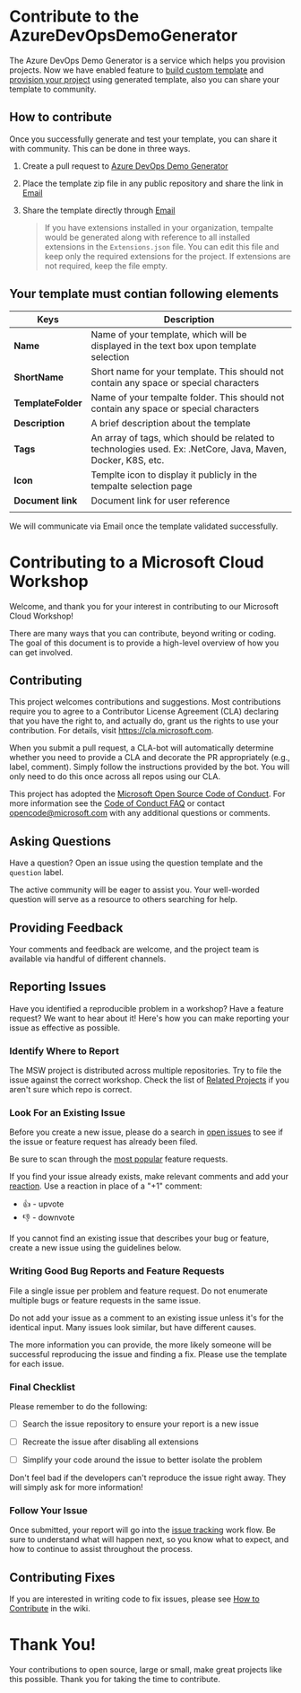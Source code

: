 # Contribute to the AzureDevOpsDemoGenerator

The Azure DevOps Demo Generator is a service which helps you provision projects. Now we have enabled feature to [build custom template](https://docs.microsoft.com/en-us/azure/devops/demo-gen/build-your-own-template?toc=/azure/devops/demo-gen/toc.json&bc=/azure/devops/demo-gen/breadcrumb/toc.json&view=azure-devops) and [provision your project](https://docs.microsoft.com/en-us/azure/devops/demo-gen/build-your-own-template?toc=/azure/devops/demo-gen/toc.json&bc=/azure/devops/demo-gen/breadcrumb/toc.json&view=azure-devops#provisioning-your-project-from-your-custom-template) using generated template, also you can share your template to community.

## How to contribute

Once you successfully generate and test your template, you can share it with community. This can be done in three ways.

1.  Create a pull request to [Azure DevOps Demo Generator](https://github.com/microsoft/AzureDevOpsDemoGenerator/)
1. Place the template zip file in any public repository and share the link in [Email](mailto:AzureDevOpsDemoGenerator@service.microsoft.com)
1. Share the template directly through [Email](mailto:AzureDevOpsDemoGenerator@service.microsoft.com)

    > If you have extensions installed in your organization, tempalte would be generated along with reference to all installed extensions in the ```Extensions.json``` file. You can edit this file and keep only the required extensions for the project. If extensions are not required, keep the file empty.

## Your template must contian following elements
|Keys|Description| 
|-------|-----------|
|**Name**| Name of your template, which will be displayed in the text box upon template selection |
|**ShortName** | Short name for your template. This should not contain any space or special characters|
|**TemplateFolder**| Name of your tempalte folder. This should not contain any space or special characters|
|**Description** | A brief description about the template|
|**Tags**| An array of tags, which should be related to technologies used. Ex: .NetCore, Java, Maven, Docker, K8S, etc. |
| **Icon** | Templte icon to display it publicly in the tempalte selection page |
| **Document link** | Document link for user reference|
|||

We will communicate via Email once the template validated successfully.




# Contributing to a Microsoft Cloud Workshop

Welcome, and thank you for your interest in contributing to our Microsoft Cloud Workshop!

There are many ways that you can contribute, beyond writing or coding. The goal of this document is to provide a high-level overview of how you can get involved.

## Contributing

This project welcomes contributions and suggestions.  Most contributions require you to agree to a
Contributor License Agreement (CLA) declaring that you have the right to, and actually do, grant us
the rights to use your contribution. For details, visit https://cla.microsoft.com.

When you submit a pull request, a CLA-bot will automatically determine whether you need to provide
a CLA and decorate the PR appropriately (e.g., label, comment). Simply follow the instructions
provided by the bot. You will only need to do this once across all repos using our CLA.

This project has adopted the [Microsoft Open Source Code of Conduct](https://opensource.microsoft.com/codeofconduct/).
For more information see the [Code of Conduct FAQ](https://opensource.microsoft.com/codeofconduct/faq/) or
contact [opencode@microsoft.com](mailto:opencode@microsoft.com) with any additional questions or comments.

## Asking Questions

Have a question? Open an issue using the question template and the `question` label.  

The active community will be eager to assist you. Your well-worded question will serve as a resource to others searching for help.

## Providing Feedback

Your comments and feedback are welcome, and the project team is available via handful of different channels.

## Reporting Issues

Have you identified a reproducible problem in a workshop? Have a feature request? We want to hear about it! Here's how you can make reporting your issue as effective as possible.

### Identify Where to Report

The MSW project is distributed across multiple repositories. Try to file the issue against the correct workshop. Check the list of [Related Projects](https://github.com/Microsoft/MSW/wiki/Related-Projects) if you aren't sure which repo is correct.

### Look For an Existing Issue

Before you create a new issue, please do a search in [open issues](https://github.com/Microsoft/MSW/issues) to see if the issue or feature request has already been filed.

Be sure to scan through the [most popular](https://github.com/Microsoft/MSW/issues?q=is%3Aopen+is%3Aissue+label%3Afeature-request+sort%3Areactions-%2B1-desc) feature requests.

If you find your issue already exists, make relevant comments and add your [reaction](https://github.com/blog/2119-add-reactions-to-pull-requests-issues-and-comments). Use a reaction in place of a "+1" comment:

* 👍 - upvote
* 👎 - downvote


If you cannot find an existing issue that describes your bug or feature, create a new issue using the guidelines below.

### Writing Good Bug Reports and Feature Requests

File a single issue per problem and feature request. Do not enumerate multiple bugs or feature requests in the same issue.

Do not add your issue as a comment to an existing issue unless it's for the identical input. Many issues look similar, but have different causes.

The more information you can provide, the more likely someone will be successful reproducing the issue and finding a fix.  Please use the template for each issue.

### Final Checklist

Please remember to do the following:

* [ ] Search the issue repository to ensure your report is a new issue

* [ ] Recreate the issue after disabling all extensions

* [ ] Simplify your code around the issue to better isolate the problem

Don't feel bad if the developers can't reproduce the issue right away. They will simply ask for more information!

### Follow Your Issue

Once submitted, your report will go into the [issue tracking](https://github.com/Microsoft/vscode/wiki/Issue-Tracking) work flow. Be sure to understand what will happen next, so you know what to expect, and how to continue to assist throughout the process.

## Contributing Fixes

If you are interested in writing code to fix issues,
please see [How to Contribute](https://github.com/Microsoft/MSW/wiki/How-to-Contribute) in the wiki.

# Thank You!

Your contributions to open source, large or small, make great projects like this possible. Thank you for taking the time to contribute.
